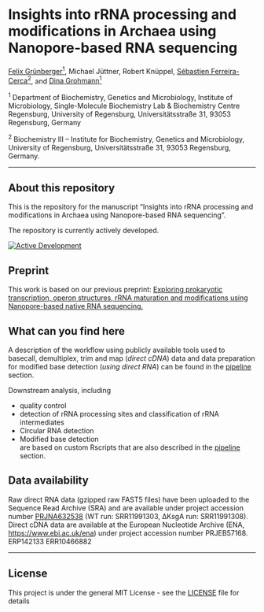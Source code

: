 Insights into rRNA processing and modifications in Archaea using
Nanopore-based RNA sequencing
================
<a href="https://orcid.org/0000-0001-7444-2408">Felix
Grünberger<sup>1</sup></a>, Michael Jüttner, Robert Knüppel,
<a href="https://orcid.org/0000-0002-0522-843X">Sébastien
Ferreira-Cerca<sup>2</sup></a>, and
<a href="https://orcid.org/0000-0002-0570-2517">Dina
Grohmann<sup>1</sup></a>  

<sup>1</sup> Department of Biochemistry, Genetics and Microbiology,
Institute of Microbiology, Single-Molecule Biochemistry Lab &
Biochemistry Centre Regensburg, University of Regensburg,
Universitätsstraße 31, 93053 Regensburg, Germany

<sup>2</sup> Biochemistry III – Institute for Biochemistry, Genetics and
Microbiology, University of Regensburg, Universitätsstraße 31, 93053
Regensburg, Germany.

<!-- README.md is generated from README.Rmd. Please edit that file -->

------------------------------------------------------------------------

## About this repository

This is the repository for the manuscript “Insights into rRNA processing
and modifications in Archaea using Nanopore-based RNA sequencing”.

The repository is currently actively developed.

[![Active
Development](https://img.shields.io/badge/Maintenance%20Level-Actively%20Developed-brightgreen.svg)](https://gist.github.com/cheerfulstoic/d107229326a01ff0f333a1d3476e068d)

<!--## Full documentation here  
https://felixgrunberger.github.io/rRNA_maturation/
-->

## Preprint

This work is based on our previous preprint: [Exploring prokaryotic
transcription, operon structures, rRNA maturation and modifications
using Nanopore-based native RNA
sequencing.](%22https://www.biorxiv.org/content/10.1101/2019.12.18.880849v2.full%22)

## What can you find here

A description of the workflow using publicly available tools used to
basecall, demultiplex, trim and map (*direct cDNA*) data and data
preparation for modified base detection (*using direct RNA*) can be
found in the [pipeline](pipeline) section.

Downstream analysis, including  
- quality control  
- detection of rRNA processing sites and classification of rRNA
intermediates  
- Circular RNA detection  
- Modified base detection  
are based on custom Rscripts that are also described in the
[pipeline](pipeline) section.

## Data availability

Raw direct RNA data (gzipped raw FAST5 files) have been uploaded to the
Sequence Read Archive (SRA) and are available under project accession
number [PRJNA632538](https://www.ncbi.nlm.nih.gov/sra/?term=PRJNA632538)
(WT run: SRR11991303, ∆KsgA run: SRR11991308).  
Direct cDNA data are available at the European Nucleotide Archive (ENA,
<https://www.ebi.ac.uk/ena>) under project accession number PRJEB57168.
ERP142133 ERR10466882

------------------------------------------------------------------------

## License

This project is under the general MIT License - see the
[LICENSE](LICENSE) file for details
